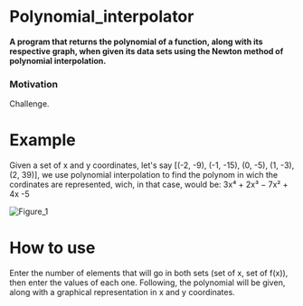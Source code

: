 # Polynomial_interpolator
<b>     A program that returns the polynomial of a function, along with its respective graph, when given its data sets using the Newton method of polynomial interpolation.</b>
<h3>Motivation</h3>
        Challenge.       
<h1>Example</h1>
        Given a set of x and y coordinates, let's say [(-2, -9), (-1, -15), (0, -5), (1, -3), (2, 39)], we use polynomial interpolation to find the polynom in wich the cordinates are represented, wich, in that case, would be: 3x⁴ + 2x³ − 7x² + 4x -5

![Figure_1](https://user-images.githubusercontent.com/69329902/108311842-7cedf480-7194-11eb-8487-44747295d70f.png)
<h1>How to use</h1>
        Enter the number of elements that will go in both sets (set of x, set of f(x)), then enter the values of each one. Following, the polynomial will be given, along with a graphical representation in x and y coordinates.
        
        
